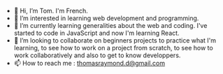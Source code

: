 - 👋 Hi, I’m Tom. I'm French.
- 👀 I’m interested in learning web development and programming.
- 🌱 I’m currently learning generalities about the web and coding. I've started to code in JavaScript and now I'm learning React.
- 💞️ I’m looking to collaborate on beginners projects to practice what I'm learning, to see how to work on a project from scratch, to see how to work collaboratively 
and also to get to know developpers.
- 📫 How to reach me : thomasraymond.d@gmail.com

<!---
BayB33/BayB33 is a ✨ special ✨ repository because its `README.md` (this file) appears on your GitHub profile.
You can click the Preview link to take a look at your changes.
--->
